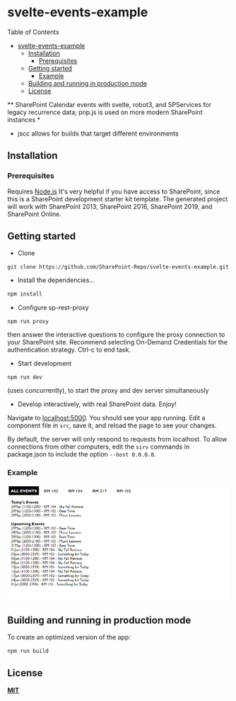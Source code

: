 # svelte-events-example

Table of Contents
- [svelte-events-example](#svelte-events-example)
  - [Installation](#installation)
    - [Prerequisites](#prerequisites)
  - [Getting started](#getting-started)
    - [Example](#example)
  - [Building and running in production mode](#building-and-running-in-production-mode)
  - [License](#license)

** SharePoint Calendar events with svelte, robot3, and SPServices for legacy recurrence data; pnp.js is used on more modern SharePoint instances
*
- jscc allows for builds that target different environments 

## Installation

### Prerequisites

Requires [Node.js](https://nodejs.org/)
It's very helpful if you have access to SharePoint, since this is a SharePoint development starter kit template.
The generated project will work with SharePoint 2013, SharePoint 2016, SharePoint 2019, and SharePoint Online. 

## Getting started
* Clone
```
git clone https://github.com/SharePoint-Repo/svelte-events-example.git
```


* Install the dependencies...

```bash
npm install
```

* Configure sp-rest-proxy 
````
npm run proxy
```` 
then answer the interactive questions to configure the proxy connection to your SharePoint site. Recommend selecting On-Demand Credentials for the authentication strategy. 
Ctrl-c to end task.

* Start development 
````
npm run dev 
````
(uses concurrently), to start the proxy and dev server simultaneously
* Develop interactively, with real SharePoint data. Enjoy!

Navigate to [localhost:5000](http://localhost:5000). You should see your app running. Edit a component file in `src`, save it, and reload the page to see your changes.

By default, the server will only respond to requests from localhost. To allow connections from other computers, edit the `sirv` commands in package.json to include the option `--host 0.0.0.0`.

### Example
![](https://github.com/SharePoint-Repo/svelte-events-example/blob/master/Events%20example.png)


## Building and running in production mode

To create an optimized version of the app:

```bash
npm run build
```


## License

**[MIT](https://opensource.org/licenses/MIT)**
